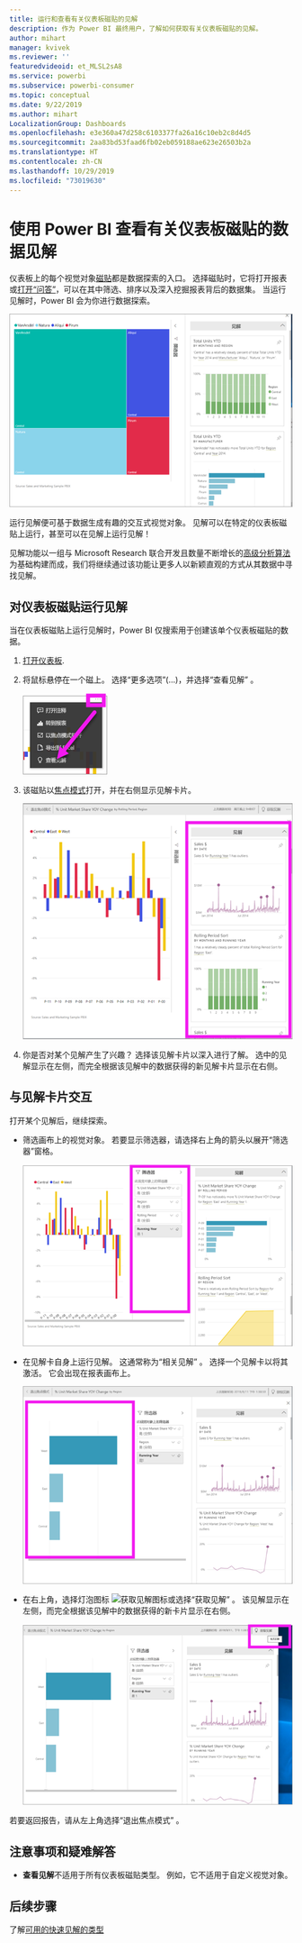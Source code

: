 ```yaml
---
title: 运行和查看有关仪表板磁贴的见解
description: 作为 Power BI 最终用户，了解如何获取有关仪表板磁贴的见解。
author: mihart
manager: kvivek
ms.reviewer: ''
featuredvideoid: et_MLSL2sA8
ms.service: powerbi
ms.subservice: powerbi-consumer
ms.topic: conceptual
ms.date: 9/22/2019
ms.author: mihart
LocalizationGroup: Dashboards
ms.openlocfilehash: e3e360a47d258c6103377fa26a16c10eb2c8d4d5
ms.sourcegitcommit: 2aa83bd53faad6fb02eb059188ae623e26503b2a
ms.translationtype: HT
ms.contentlocale: zh-CN
ms.lasthandoff: 10/29/2019
ms.locfileid: "73019630"
---
```

# <a name="view-data-insights-on-dashboard-tiles-with-power-bi"></a>使用 Power BI 查看有关仪表板磁贴的数据见解
仪表板上的每个视觉对象[磁贴](end-user-tiles.md)都是数据探索的入口。 选择磁贴时，它将打开报表或[打开“问答”](end-user-q-and-a.md)，可以在其中筛选、排序以及深入挖掘报表背后的数据集。 当运行见解时，Power BI 会为你进行数据探索。

![省略号菜单模式](./media/end-user-insights/power-bi-insight.png)

运行见解便可基于数据生成有趣的交互式视觉对象。 见解可以在特定的仪表板磁贴上运行，甚至可以在见解上运行见解！

见解功能以一组与 Microsoft Research 联合开发且数量不断增长的[高级分析算法](end-user-insight-types.md)为基础构建而成，我们将继续通过该功能让更多人以新颖直观的方式从其数据中寻找见解。

## <a name="run-insights-on-a-dashboard-tile"></a>对仪表板磁贴运行见解
当在仪表板磁贴上运行见解时，Power BI 仅搜索用于创建该单个仪表板磁贴的数据。 

1. [打开仪表板](end-user-dashboards.md).
2. 将鼠标悬停在一个磁上。 选择“更多选项”(…)，并选择“查看见解”   。 

    ![省略号菜单模式](./media/end-user-insights/power-bi-hovers.png)


3. 该磁贴以[焦点模式](end-user-focus.md)打开，并在右侧显示见解卡片。    
   
    ![焦点模式](./media/end-user-insights/power-bi-insights-tile.png)    
4. 你是否对某个见解产生了兴趣？ 选择该见解卡片以深入进行了解。 选中的见解显示在左侧，而完全根据该见解中的数据获得的新见解卡片显示在右侧。    

 ## <a name="interact-with-the-insight-cards"></a>与见解卡片交互
打开某个见解后，继续探索。

   * 筛选画布上的视觉对象。  若要显示筛选器，请选择右上角的箭头以展开“筛选器”窗格。

      ![深入查看已展开的“筛选器”菜单](./media/end-user-insights/power-bi-filters.png)
   
   * 在见解卡自身上运行见解。 这通常称为“相关见解”  。 选择一个见解卡以将其激活。 它会出现在报表画布上。
   
      ![深入查看已展开的“筛选器”菜单](./media/end-user-insights/power-bi-insight-card.png)
   
   * 在右上角，选择灯泡图标 ![获取见解图标](./media/end-user-insights/power-bi-bulb-icon.png)或选择“获取见解”  。 该见解显示在左侧，而完全根据该见解中的数据获得的新卡片显示在右侧。
     
     ![菜单栏显示“获取见解”图标](./media/end-user-insights/power-bi-related.png)
     
若要返回报告，请从左上角选择“退出焦点模式”  。

## <a name="considerations-and-troubleshooting"></a>注意事项和疑难解答
- **查看见解**不适用于所有仪表板磁贴类型。 例如，它不适用于自定义视觉对象。<!--[custom visuals](end-user-custom-visuals.md)-->


## <a name="next-steps"></a>后续步骤
了解[可用的快速见解的类型](end-user-insight-types.md)

